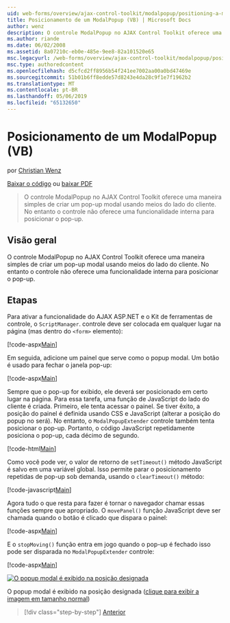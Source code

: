 ```yaml
---
uid: web-forms/overview/ajax-control-toolkit/modalpopup/positioning-a-modalpopup-vb
title: Posicionamento de um ModalPopup (VB) | Microsoft Docs
author: wenz
description: O controle ModalPopup no AJAX Control Toolkit oferece uma maneira simples de criar um pop-up modal usando meios do lado do cliente. No entanto o controle não tem um...
ms.author: riande
ms.date: 06/02/2008
ms.assetid: 8a07210c-eb0e-485e-9ee8-82a101520e65
msc.legacyurl: /web-forms/overview/ajax-control-toolkit/modalpopup/positioning-a-modalpopup-vb
msc.type: authoredcontent
ms.openlocfilehash: d5cfcd2ff8956b54f241ee7002aa00a0bd47469e
ms.sourcegitcommit: 51b01b6ff8edde57d8243e4da28c9f1e7f1962b2
ms.translationtype: MT
ms.contentlocale: pt-BR
ms.lasthandoff: 05/06/2019
ms.locfileid: "65132650"
---
```

# <a name="positioning-a-modalpopup-vb"></a>Posicionamento de um ModalPopup (VB)

por [Christian Wenz](https://github.com/wenz)

[Baixar o código](http://download.microsoft.com/download/2/4/0/24052038-f942-4336-905b-b60ae56f0dd5/ModalPopup4.vb.zip) ou [baixar PDF](http://download.microsoft.com/download/b/6/a/b6ae89ee-df69-4c87-9bfb-ad1eb2b23373/modalpopup4VB.pdf)

> O controle ModalPopup no AJAX Control Toolkit oferece uma maneira simples de criar um pop-up modal usando meios do lado do cliente. No entanto o controle não oferece uma funcionalidade interna para posicionar o pop-up.

## <a name="overview"></a>Visão geral

O controle ModalPopup no AJAX Control Toolkit oferece uma maneira simples de criar um pop-up modal usando meios do lado do cliente. No entanto o controle não oferece uma funcionalidade interna para posicionar o pop-up.

## <a name="steps"></a>Etapas

Para ativar a funcionalidade do AJAX ASP.NET e o Kit de ferramentas de controle, o `ScriptManager`. controle deve ser colocada em qualquer lugar na página (mas dentro do `<form>` elemento):

[!code-aspx[Main](positioning-a-modalpopup-vb/samples/sample1.aspx)]

Em seguida, adicione um painel que serve como o popup modal. Um botão é usado para fechar o janela pop-up:

[!code-aspx[Main](positioning-a-modalpopup-vb/samples/sample2.aspx)]

Sempre que o pop-up for exibido, ele deverá ser posicionado em certo lugar na página. Para essa tarefa, uma função de JavaScript do lado do cliente é criada. Primeiro, ele tenta acessar o painel. Se tiver êxito, a posição do painel é definida usando CSS e JavaScript (alterar a posição do popup no será). No entanto, o `ModalPopupExtender` controle também tenta posicionar o pop-up. Portanto, o código JavaScript repetidamente posiciona o pop-up, cada décimo de segundo.

[!code-html[Main](positioning-a-modalpopup-vb/samples/sample3.html)]

Como você pode ver, o valor de retorno de `setTimeout()` método JavaScript é salvo em uma variável global. Isso permite parar o posicionamento repetidas de pop-up sob demanda, usando o `clearTimeout()` método:

[!code-javascript[Main](positioning-a-modalpopup-vb/samples/sample4.js)]

Agora tudo o que resta para fazer é tornar o navegador chamar essas funções sempre que apropriado. O `movePanel()` função JavaScript deve ser chamada quando o botão é clicado que dispara o painel:

[!code-aspx[Main](positioning-a-modalpopup-vb/samples/sample5.aspx)]

E o `stopMoving()` função entra em jogo quando o pop-up é fechado isso pode ser disparada no `ModalPopupExtender` controle:

[!code-aspx[Main](positioning-a-modalpopup-vb/samples/sample6.aspx)]

[![O popup modal é exibido na posição designada](positioning-a-modalpopup-vb/_static/image2.png)](positioning-a-modalpopup-vb/_static/image1.png)

O popup modal é exibido na posição designada ([clique para exibir a imagem em tamanho normal](positioning-a-modalpopup-vb/_static/image3.png))

> [!div class="step-by-step"]
> [Anterior](handling-postbacks-from-a-modalpopup-vb.md)
